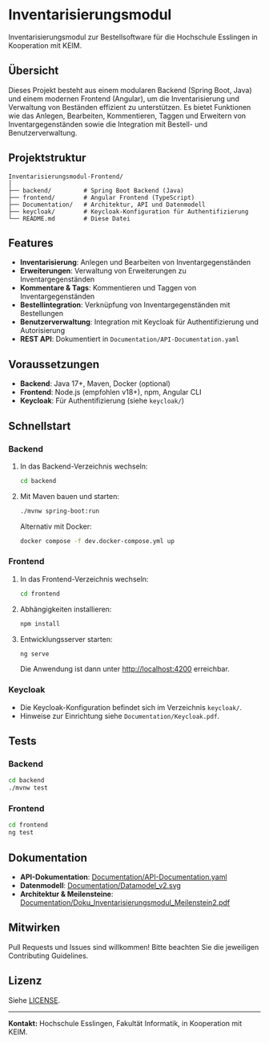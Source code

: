 # Inventarisierungsmodul

Inventarisierungsmodul zur Bestellsoftware für die Hochschule Esslingen in Kooperation mit KEIM.


## Übersicht

Dieses Projekt besteht aus einem modularen Backend (Spring Boot, Java) und einem modernen Frontend (Angular), um die Inventarisierung und Verwaltung von Beständen effizient zu unterstützen. Es bietet Funktionen wie das Anlegen, Bearbeiten, Kommentieren, Taggen und Erweitern von Inventargegenständen sowie die Integration mit Bestell- und Benutzerverwaltung.

## Projektstruktur

```
Inventarisierungsmodul-Frontend/
│
├── backend/         # Spring Boot Backend (Java)
├── frontend/        # Angular Frontend (TypeScript)
├── Documentation/   # Architektur, API und Datenmodell
├── keycloak/        # Keycloak-Konfiguration für Authentifizierung
└── README.md        # Diese Datei
```

## Features

- **Inventarisierung**: Anlegen und Bearbeiten von Inventargegenständen
- **Erweiterungen**: Verwaltung von Erweiterungen zu Inventargegenständen
- **Kommentare & Tags**: Kommentieren und Taggen von Inventargegenständen
- **Bestellintegration**: Verknüpfung von Inventargegenständen mit Bestellungen
- **Benutzerverwaltung**: Integration mit Keycloak für Authentifizierung und Autorisierung
- **REST API**: Dokumentiert in `Documentation/API-Documentation.yaml`

## Voraussetzungen

- **Backend**: Java 17+, Maven, Docker (optional)
- **Frontend**: Node.js (empfohlen v18+), npm, Angular CLI
- **Keycloak**: Für Authentifizierung (siehe `keycloak/`)

## Schnellstart

### Backend

1. In das Backend-Verzeichnis wechseln:
   ```sh
   cd backend
   ```
2. Mit Maven bauen und starten:
   ```sh
   ./mvnw spring-boot:run
   ```
   Alternativ mit Docker:
   ```sh
   docker compose -f dev.docker-compose.yml up
   ```

### Frontend

1. In das Frontend-Verzeichnis wechseln:
   ```sh
   cd frontend
   ```
2. Abhängigkeiten installieren:
   ```sh
   npm install
   ```
3. Entwicklungsserver starten:
   ```sh
   ng serve
   ```
   Die Anwendung ist dann unter [http://localhost:4200](http://localhost:4200) erreichbar.

### Keycloak

- Die Keycloak-Konfiguration befindet sich im Verzeichnis `keycloak/`.
- Hinweise zur Einrichtung siehe `Documentation/Keycloak.pdf`.

## Tests

### Backend

```sh
cd backend
./mvnw test
```

### Frontend

```sh
cd frontend
ng test
```

## Dokumentation

- **API-Dokumentation**: [Documentation/API-Documentation.yaml](Documentation/API-Documentation.yaml)
- **Datenmodell**: [Documentation/Datamodel_v2.svg](Documentation/Datamodel_v2.svg)
- **Architektur & Meilensteine**: [Documentation/Doku_Inventarisierungsmodul_Meilenstein2.pdf](Documentation/Doku_Inventarisierungsmodul_Meilenstein2.pdf)

## Mitwirken

Pull Requests und Issues sind willkommen! Bitte beachten Sie die jeweiligen Contributing Guidelines.

## Lizenz

Siehe [LICENSE](LICENSE).

---

**Kontakt:** Hochschule Esslingen, Fakultät Informatik, in Kooperation mit KEIM.

